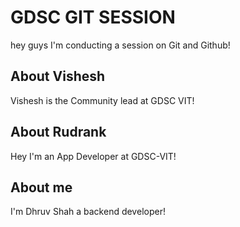 # GDSC GIT SESSION
hey guys I'm conducting a session on Git and Github!

## About Vishesh
Vishesh is the Community lead at GDSC VIT!

## About Rudrank
Hey I'm an App Developer at GDSC-VIT!

## About me
I'm Dhruv Shah a backend developer!
